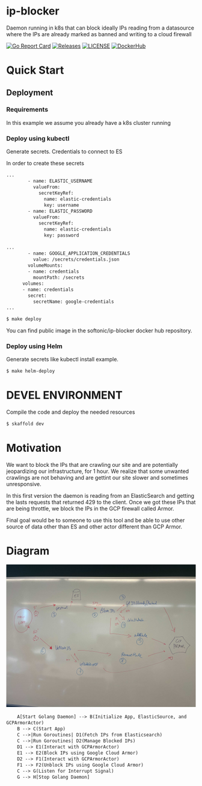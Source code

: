 # ip-blocker
Daemon running in k8s that can block ideally IPs reading from a datasource where the IPs are already marked as banned and writing to a cloud firewall


[![Go Report Card](https://goreportcard.com/badge/softonic/ip-blocker)](https://goreportcard.com/report/softonic/ip-blocker)
[![Releases](https://img.shields.io/github/release-pre/softonic/ip-blocker.svg?sort=semver)](https://github.com/softonic/ip-blocker/releases)
[![LICENSE](https://img.shields.io/github/license/softonic/ip-blocker.svg)](https://github.com/softonic/ip-blocker/blob/master/LICENSE)
[![DockerHub](https://img.shields.io/docker/pulls/softonic/ip-blocker.svg)](https://hub.docker.com/r/softonic/ip-blocker)


# Quick Start

## Deployment

### Requirements

In this example we assume you already have a k8s cluster running

### Deploy using kubectl 

Generate secrets. Credentials to connect to ES

In order to create these secrets

```
...
        - name: ELASTIC_USERNAME
          valueFrom:
            secretKeyRef:
              name: elastic-credentials
              key: username
        - name: ELASTIC_PASSWORD
          valueFrom:
            secretKeyRef:
              name: elastic-credentials
              key: password

...
        - name: GOOGLE_APPLICATION_CREDENTIALS
          value: /secrets/credentials.json
        volumeMounts:
        - name: credentials
          mountPath: /secrets
      volumes:
      - name: credentials
        secret:
          secretName: google-credentials
...
```


```bash
$ make deploy
```

You can find public image in the softonic/ip-blocker docker hub repository.

### Deploy using Helm

Generate secrets like kubectl install example.

```bash
$ make helm-deploy
```


# DEVEL ENVIRONMENT

Compile the code and deploy the needed resources

```bash
$ skaffold dev
```


# Motivation

We want to block the IPs that are crawling our site and are potentially jeopardizing our infrastructure, for 1 hour.
We realize that some unwanted crawlings are not behaving and are gettint our site slower and sometimes unresponsive.

In this first version the daemon is reading from an ElasticSearch and getting the lasts requests that returned 429 to the client.
Once we got these IPs that are being throttle, we block the IPs in the GCP firewall called Armor.

Final goal would be to someone to use this tool and be able to use other source of data other than ES and other actor different than GCP Armor.


# Diagram


![Diagram Flow](flow.jpg)


```mermaid
    A[Start Golang Daemon] --> B(Initialize App, ElasticSource, and GCPArmorActor)
    B --> C(Start App)
    C -->|Run Goroutines| D1(Fetch IPs from Elasticsearch)
    C -->|Run Goroutines| D2(Manage Blocked IPs)
    D1 --> E1(Interact with GCPArmorActor)
    E1 --> E2(Block IPs using Google Cloud Armor)
    D2 --> F1(Interact with GCPArmorActor)
    F1 --> F2(Unblock IPs using Google Cloud Armor)
    C --> G(Listen for Interrupt Signal)
    G --> H[Stop Golang Daemon]
```
